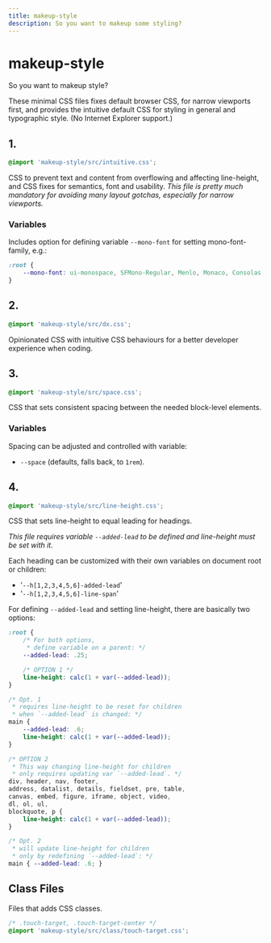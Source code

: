 ```yaml
---
title: makeup-style
description: So you want to makeup some styling?
---
```


# makeup-style

So you want to makeup style?

These minimal CSS files fixes default browser CSS, for narrow viewports first, and provides the intuitive default CSS for styling in general and typographic style. (No Internet Explorer support.)

## 1.

```css
@import 'makeup-style/src/intuitive.css';
```

CSS to prevent text and content from overflowing and affecting line-height, and CSS fixes for semantics, font and usability. *This file is pretty much mandatory for avoiding many layout gotchas, especially for narrow viewports.*

### Variables

Includes option for defining variable `--mono-font` for setting mono-font-family, e.g.:

```css
:root {
	--mono-font: ui-monospace, SFMono-Regular, Menlo, Monaco, Consolas, Liberation Mono, Courier New, monospace;
}
```

## 2.

```css
@import 'makeup-style/src/dx.css';
```

Opinionated CSS with intuitive CSS behaviours for a better developer experience when coding.

## 3.

```css
@import 'makeup-style/src/space.css';
```

CSS that sets consistent spacing between the needed block-level elements.

### Variables

Spacing can be adjusted and controlled with variable:

- `--space` (defaults, falls back, to `1rem`).

## 4.

```css
@import 'makeup-style/src/line-height.css';
```

CSS that sets line-height to equal leading for headings.

*This file requires variable `--added-lead` to be defined and line-height must be set with it.*

Each heading can be customized with their own variables on document root or children:

- '`--h[1,2,3,4,5,6]-added-lead`'
- '`--h[1,2,3,4,5,6]-line-span`'

For defining `--added-lead` and setting line-height, there are basically two options:

```css
:root {
	/* For both options,
	 * define variable on a parent: */
	--added-lead: .25;

	/* OPTION 1 */
	line-height: calc(1 + var(--added-lead));
}

/* Opt. 1
 * requires line-height to be reset for children
 * when `--added-lead` is changed: */
main {
	--added-lead: .6;
	line-height: calc(1 + var(--added-lead));
}

/* OPTION 2
 * This way changing line-height for children
 * only requires updating var `--added-lead`. */
div, header, nav, footer,
address, datalist, details, fieldset, pre, table,
canvas, embed, figure, iframe, object, video,
dl, ol, ul,
blockquote, p {
	line-height: calc(1 + var(--added-lead));
}

/* Opt. 2
 * will update line-height for children
 * only by redefining `--added-lead`: */
main { --added-lead: .6; }
```

## Class Files

Files that adds CSS classes.

```css
/* .touch-target, .touch-target-center */
@import 'makeup-style/src/class/touch-target.css';
```

<PrismCss />

<script>
	import PrismCss from '/src/libs/PrismCss.svelte';
</script>
